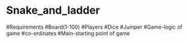 # Snake_and_ladder

#Requirements
#Board(1-100)
#Players
#Dice
#Jumper
#Game-logic of game
#co-ordinates
#Main-starting point of game

